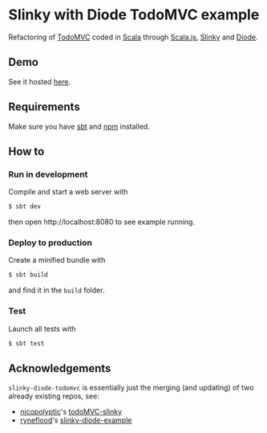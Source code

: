 # Slinky with Diode TodoMVC example
Refactoring of [TodoMVC](https://github.com/tastejs/todomvc) coded in [Scala](https://scala-lang.org/) through [Scala.js](https://www.scala-js.org), [Slinky](https://slinky.dev) and [Diode](https://github.com/suzaku-io/diode).

## Demo
See it hosted [here](https://mcallisto.github.io/slinky-demos/diode-todomvc/).

## Requirements
Make sure you have [sbt](https://www.scala-sbt.org) and [npm](https://www.npmjs.com/) installed.

## How to
### Run in development

Compile and start a web server with

```sh
$ sbt dev
```

then open http://localhost:8080 to see example running.

### Deploy to production

Create a minified bundle with 

```sh
$ sbt build
```

and find it in the `build` folder.

### Test

Launch all tests with 

```sh
$ sbt test
```

## Acknowledgements
`slinky-diode-todomvc` is essentially just the merging (and updating) of two already existing repos, see:

* [nicopolyptic](https://github.com/nicopolyptic)'s [todoMVC-slinky](https://github.com/nicopolyptic/todoMVC-slinky)
* [ryneflood](https://github.com/ryneflood)'s [slinky-diode-example](https://github.com/ryneflood/slinky-diode-example)
